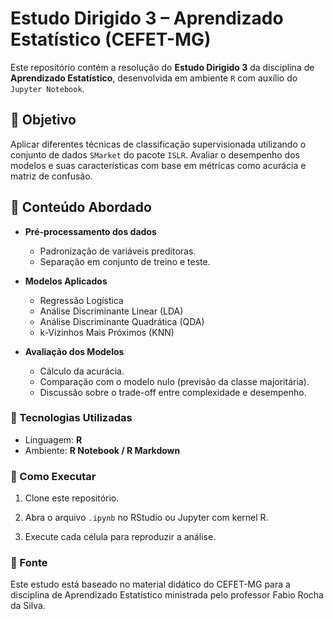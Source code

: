 # Estudo Dirigido 3 – Aprendizado Estatístico (CEFET-MG)

Este repositório contém a resolução do **Estudo Dirigido 3** da disciplina de **Aprendizado Estatístico**, desenvolvida em ambiente `R` com auxílio do `Jupyter Notebook`.

## 📘 Objetivo

Aplicar diferentes técnicas de classificação supervisionada utilizando o conjunto de dados `SMarket` do pacote `ISLR`. Avaliar o desempenho dos modelos e suas características com base em métricas como acurácia e matriz de confusão.

## 🧪 Conteúdo Abordado

- **Pré-processamento dos dados**
  - Padronização de variáveis preditoras.
  - Separação em conjunto de treino e teste.

- **Modelos Aplicados**
  - Regressão Logística
  - Análise Discriminante Linear (LDA)
  - Análise Discriminante Quadrática (QDA)
  - k-Vizinhos Mais Próximos (KNN)

- **Avaliação dos Modelos**
  - Cálculo da acurácia.
  - Comparação com o modelo nulo (previsão da classe majoritária).
  - Discussão sobre o trade-off entre complexidade e desempenho.

### 🧰 Tecnologias Utilizadas

* Linguagem: **R**
* Ambiente: **R Notebook / R Markdown**

### 🚀 Como Executar

1. Clone este repositório.

2. Abra o arquivo `.ipynb` no RStudio ou Jupyter com kernel R.

3. Execute cada célula para reproduzir a análise.

### 📎 Fonte

Este estudo está baseado no material didático do CEFET-MG para a disciplina de Aprendizado Estatístico ministrada pelo professor Fabio Rocha da Silva.